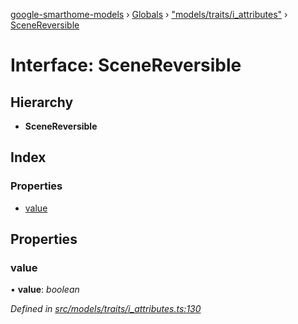 [google-smarthome-models](../README.md) › [Globals](../globals.md) › ["models/traits/i_attributes"](../modules/_models_traits_i_attributes_.md) › [SceneReversible](_models_traits_i_attributes_.scenereversible.md)

# Interface: SceneReversible

## Hierarchy

* **SceneReversible**

## Index

### Properties

* [value](_models_traits_i_attributes_.scenereversible.md#value)

## Properties

###  value

• **value**: *boolean*

*Defined in [src/models/traits/i_attributes.ts:130](https://github.com/galactic1969/google-smarthome-models/blob/633871f/src/models/traits/i_attributes.ts#L130)*
